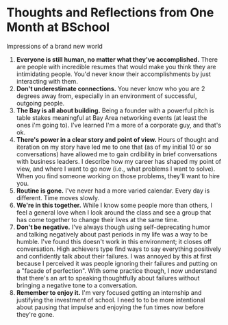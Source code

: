 # Thoughts and Reflections from One Month at BSchool


Impressions of a brand new world

<!--more-->

1. **Everyone is still human, no matter what they've accomplished.** There are people with incredible resumes that would make you think they are intimidating people. You'd never know their accomplishments by just interacting with them.
2. **Don't underestimate connections.** You never know who you are 2 degrees away from, especially in an environment of successful, outgoing people.
3. **The Bay is all about building.** Being a founder with a powerful pitch is table stakes meaningful at Bay Area networking events (at least the ones i'm going to). I've learned I'm a more of a corporate guy, and that's ok.
4. **There's power in a clear story and point of view.** Hours of thought and iteration on my story have led me to one that (as of my initial 10 or so conversations) have allowed me to gain crdibility in brief conversations with business leaders. I describe how my career has shaped my point of view, and where I want to go now (i.e., what problems I want to solve). When you find someone working on those problems, they'll want to hire you.
5. **Routine is gone.** I've never had a more varied calendar. Every day is different. Time moves slowly.
6. **We're in this together.** While I know some people more than others, I feel a general love when I look around the class and see a group that has come together to change their lives at the same time.
7. **Don't be negative.** I've always though using self-deprecating humor and talking negatively about past periods in my life was a way to be humble. I've found this doesn't work in this environment; it closes off conversation. High achievers type find ways to say everything positively and confidently talk about their failures. I was annoyed by this at first because I perceived it was people ignoring their failures and putting on a "facade of perfection". With some practice though, I now understand that there's an art to speaking thoughtfully about failures without bringing a negative tone to a conversation.
8. **Remember to enjoy it.** I'm very focused getting an internship and justifying the investment of school. I need to to be more intentional about pausing that impulse and enjoying the fun times now before they're gone.


